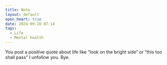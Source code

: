 ```yaml
---
title: Note
layout: default
open_heart: true
date: 2024-09-10 07:14
tags:
  - Life
  - Mental health
---
```


You post a positive quote about life like “look on the bright side” or “this too shall pass” I unfollow you. Bye.
